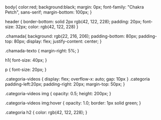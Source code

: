 body{
    color:red;
    background:black;
    margin: 0px;
    font-family: "Chakra Petch", sans-serif;
    margin-bottom: 100px;
}

header {
border-bottom: solid 2px rgb(42, 122, 228);
padding: 20px;
font-size: 32px;
color: rgb(42, 122, 228)
}

.chamada{
background: rgb(22, 216, 206);
padding-bottom: 80px;
padding-top: 80px;
display: flex;
justify-content: center;
}

.chamada-texto {
    margin-right: 5%;
}

h1{
font-size: 40px;
}

p {
font-size: 20px;
}

.categoria-videos {
    display: flex;
    overflow-x: auto;
    gap: 10px
}
.categoria
padding-left:20px;
padding-right: 20px;
margin-top: 50px;
}

.categoria-videos img {
    opacity: 0.5;
    height: 200px;
}

.categoria-videos img:hover {
opacity: 1.0;
border: 1px solid green;
}

.categoria h2 {
    color: rgb(42, 122, 228);
}

